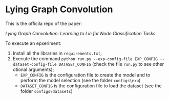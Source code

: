 # Lying Graph Convolution
This is the officila repo of the paper:

*Lying Graph Convolution: Learning to Lie for Node Classification Tasks*


To execute an epxeriment:
1) Install all the libraries in `requirements.txt`;
2) Execute the command `python run.py --exp-config-file EXP_CONFIG --dataset-config-file DATASET_CONFIG` (check the file `run.py` to see other otional arguments);
   - `EXP_CONFIG` is the configuration file to create the model and to perform the model selection (see the folder `configs\exp`)
   - `DATASET_CONFIG` is the configuration file to load the dataset (see the folder `configs\datasets`)
